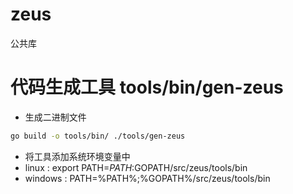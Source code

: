 # zeus

公共库

# 代码生成工具 tools/bin/gen-zeus

* 生成二进制文件

```bash
go build -o tools/bin/ ./tools/gen-zeus
```

* 将工具添加系统环境变量中
* linux : export PATH=$PATH:$GOPATH/src/zeus/tools/bin
* windows : PATH=%PATH%;%GOPATH%/src/zeus/tools/bin
